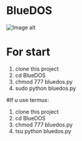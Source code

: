 # BlueDOS
![Image alt](https://github.com/otx2s/BlueDOS/raw/master/picture/screen.png)

# For start
1. clone this project
2. cd BlueDOS
3. chmod 777 bluedos.py
4. sudo python bluedos.py

#If u use termux:
1. clone this project
2. cd BlueDOS
3. chmod 777 bluedos.py
4. tsu python bluedos.py
